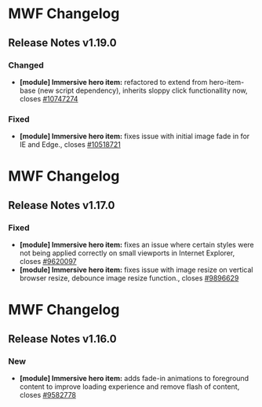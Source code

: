 # MWF Changelog
## Release Notes v1.19.0
### Changed
* **[module] Immersive hero item:** refactored to extend from hero-item-base (new script dependency), inherits sloppy click functionallity now, closes [#10747274](https://microsoft.visualstudio.com/DefaultCollection/OSGS/_workitems?id=10747274)

### Fixed
* **[module] Immersive hero item:** fixes issue with initial image fade in for IE and Edge., closes [#10518721](https://microsoft.visualstudio.com/DefaultCollection/OSGS/_workitems?id=10518721)

# MWF Changelog
## Release Notes v1.17.0
### Fixed
* **[module] Immersive hero item:** fixes an issue where certain styles were not being applied correctly on small viewports in Internet Explorer, closes [#9620097](https://microsoft.visualstudio.com/DefaultCollection/OSGS/_workitems?id=9620097)
* **[module] Immersive hero item:** fixes issue with image resize on vertical browser resize, debounce image resize function., closes [#9896629](https://microsoft.visualstudio.com/DefaultCollection/OSGS/_workitems?id=9896629)

# MWF Changelog
## Release Notes v1.16.0
### New
* **[module] Immersive hero item:** adds fade-in animations to foreground content to improve loading experience and remove flash of content, closes [#9582778](https://microsoft.visualstudio.com/DefaultCollection/OSGS/_workitems?id=9582778)

